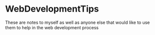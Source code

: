 # WebDevelopmentTips
These are notes to myself as well as anyone else that would like to use them to help in the web development process 
